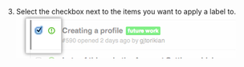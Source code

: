 3. Select the checkbox next to the items you want to apply a label to. ![Issues metadata checkbox](/assets/images/help/issues/issues_assign_checkbox.png)
